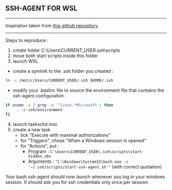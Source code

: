 ## SSH-AGENT FOR WSL

---
Inspiration taken from [this github repository](https://github.com/bahamas10/windows-bash-ssh-agent).

---
Steps to reproduce :

1. create folder C:\Users\CURRENT_USER\.ssh\scripts
2. move both start scripts inside this folder
3. launch WSL
 - create a symlink to the .ssh folder you created :
 ```bash
 ln -s /mnt/c/Users/CURRENT_USER/.ssh $HOME/.ssh
 ```
 
 - modify your .bashrc file to source the environment file that contains the ssh-agent configuration :
 ```bash
 if uname -a | grep -q '^Linux.*Microsoft'; then
      . ~/.ssh/environment
 fi
 ```

4. launch taskschd.msc
5. create a new task
    - tick "Execute with maximal authorizations"
    - for "Triggers", chose "When a Windows session is opened"
    - for "Actions", put :
        - Program : `C:\Users\CURRENT_USER\.ssh\scripts\start-hidden.vbs`
        - Arguments : `"C:\Windows\System32\bash.exe -c '~/.ssh/scripts/start-ssh-agent.sh'"` (with correct quotation)

Your bash ssh-agent should now launch whenever you log in your windows session. It should ask you for ssh credentials only once per session.
